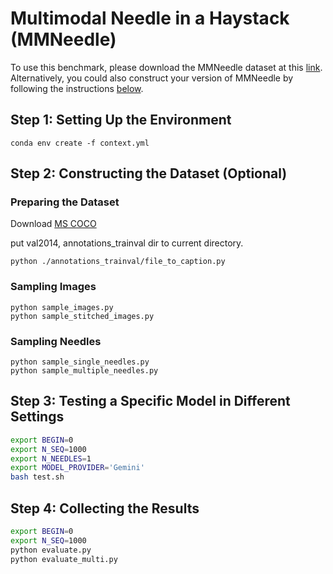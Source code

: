 # Multimodal Needle in a Haystack (MMNeedle)

To use this benchmark, please download the MMNeedle dataset at this [link](https://drive.google.com/drive/folders/1D2XHmj466e7WA4aY7zLkbdTmp3it2ZPy?usp=sharing). Alternatively, you could also construct your version of MMNeedle by following the instructions [below](https://github.com/Wang-ML-Lab/multimodal-needle-in-a-haystack/tree/main?tab=readme-ov-file#constructing-the-dataset). 

## Step 1: Setting Up the Environment

```
conda env create -f context.yml
```
## Step 2: Constructing the Dataset (Optional)

### Preparing the Dataset

Download [MS COCO](https://cocodataset.org/#download)

put val2014, annotations_trainval dir to current directory.

```
python ./annotations_trainval/file_to_caption.py 
```


### Sampling Images
```
python sample_images.py
python sample_stitched_images.py  
```

### Sampling Needles
```
python sample_single_needles.py
python sample_multiple_needles.py
```

## Step 3: Testing a Specific Model in Different Settings
```bash
export BEGIN=0
export N_SEQ=1000
export N_NEEDLES=1 
export MODEL_PROVIDER='Gemini'
bash test.sh
```
## Step 4: Collecting the Results
```bash
export BEGIN=0
export N_SEQ=1000
python evaluate.py
python evaluate_multi.py
```
